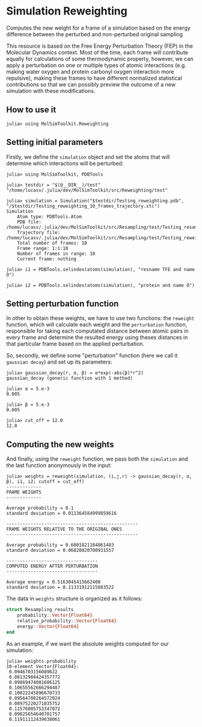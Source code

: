 # Simulation Reweighting
Computes the new weight for a frame of a simulation based on the energy difference between the perturbed and non-perturbed original sampling

This resource is based on the Free Energy Perturbation Theory (FEP) in the Molecular Dynamics context. Most of the time, each frame will contribute equally
for calculations of some thermodynamic property, however, we can apply a perturbation on one or multiple types of atomic
interactions (e.g. making water oxygen and protein carbonyl oxygen interaction more repulsive), making these frames to have different normalized statistical contributions so that we can 
possibly preview the outcome of a new simulation with these modifications.

## How to use it
```julia-repl
julia> using MolSimToolkit.Reweighting
```

## Setting initial parameters
Firstly, we define the ```simulation``` object and set the atoms that will determine which interactions will be perturbed:

```julia-repl
julia> using MolSimToolkit, PDBTools

julia> testdir = "$(@__DIR__)/test"
"/home/lucasv/.julia/dev/MolSimToolkit/src/Reweighting/test"

julia> simulation = Simulation("$testdir/Testing_reweighting.pdb", "/$testdir/Testing_reweighting_10_frames_trajectory.xtc")
Simulation 
    Atom type: PDBTools.Atom
    PDB file: /home/lucasv/.julia/dev/MolSimToolkit/src/Resampling/test/Testing_resampling.pdb
    Trajectory file: /home/lucasv/.julia/dev/MolSimToolkit/src/Resampling/test/Testing_reweighting_10_frames_trajectory.xtc
    Total number of frames: 10
    Frame range: 1:1:10
    Number of frames in range: 10
    Current frame: nothing

julia> i1 = PDBTools.selindex(atoms(simulation), "resname TFE and name O")

julia> i2 = PDBTools.selindex(atoms(simulation), "protein and name O")
```

## Setting perturbation function
In other to obtain these weights, we have to use two functions: the ```reweight``` function, which will calculate each weight and the ```perturbation``` function, responsible for taking each computated distance between atomic pairs in every frame and determine the resulted energy using theses distances in that particular frame based on the applied perturbation.

So, secondly, we define some "perturbation" function (here we call it ```gaussian decay```) and set up its parameters:

```julia-repl
julia> gaussian_decay(r, α, β) = α*exp(-abs(β)*r^2)
gaussian_decay (generic function with 1 method)

julia> α = 5.e-3
0.005

julia> β = 5.e-3
0.005

julia> cut_off = 12.0
12.0
```

## Computing the new weights
And finally, using the ```reweight``` function, we pass both the ```simulation``` and the last function anonymously in the input:

```julia-repl
julia> weights = reweight(simulation, (i,j,r) -> gaussian_decay(r, α, β), i1, i2; cutoff = cut_off)
-------------
FRAME WEIGHTS
-------------

Average probability = 0.1
standard deviation = 0.011364584999859616

-------------------------------------------------
FRAME WEIGHTS RELATIVE TO THE ORIGINAL ONES
-------------------------------------------------

Average probability = 0.6001821184861403
standard deviation = 0.06820820700931557

----------------------------------
COMPUTED ENERGY AFTER PERTURBATION
----------------------------------

Average energy = 0.5163045415662408
standard deviation = 0.11331912115883522
```

The data in ```weights``` structure is organized as it follows:

```julia
struct Resampling_results
    probability::Vector{Float64}
    relative_probability::Vector{Float64}
    energy::Vector{Float64}
end
```

As an example, if we want the absolute weights computed for our simulation:

```julia-repl
julia> weights.probability
10-element Vector{Float64}:
 0.0946703156089622
 0.08132904424357772
 0.09869474081686125
 0.10655562666294487
 0.10022245896670733
 0.09564708264572024
 0.08975220271835752
 0.11576085753347072
 0.09825654640701757
 0.11911112439638061
```
